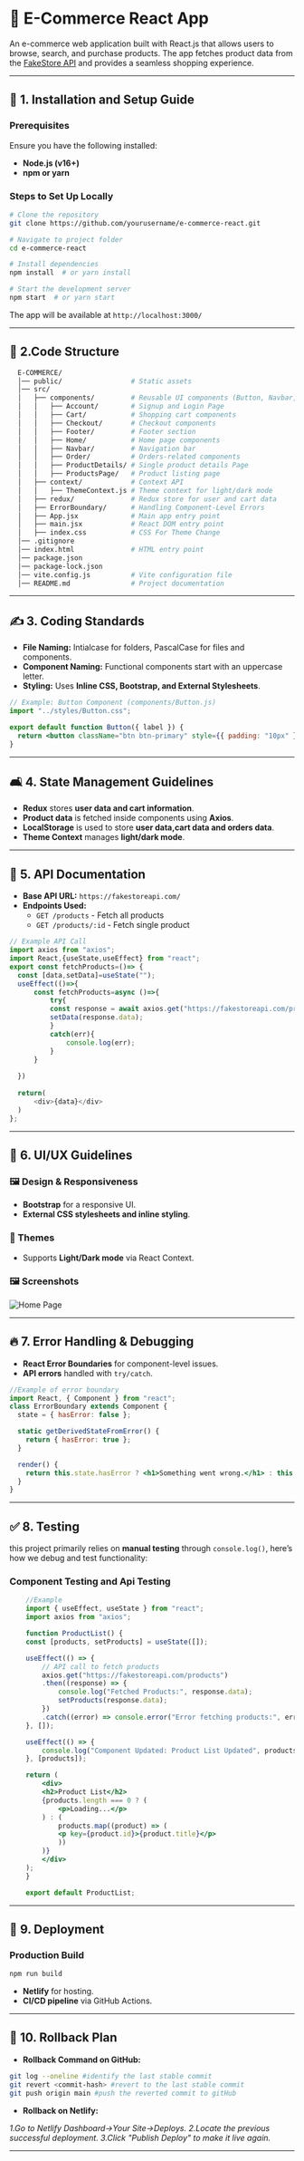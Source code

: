   # 🛒 E-Commerce React App  

  An e-commerce web application built with React.js that allows users to browse, search, and purchase products. The app fetches product data from the [FakeStore API](https://fakestoreapi.com/) and provides a seamless shopping experience.  

  ---

  ## 🚀 1. Installation and Setup Guide  

  ### Prerequisites  
  Ensure you have the following installed:  
  - **Node.js (v16+)**  
  - **npm or yarn**  

  ### Steps to Set Up Locally  
  ```sh
  # Clone the repository
  git clone https://github.com/yourusername/e-commerce-react.git

  # Navigate to project folder
  cd e-commerce-react

  # Install dependencies
  npm install  # or yarn install

  # Start the development server
  npm start  # or yarn start
  ```
  The app will be available at `http://localhost:3000/`  

  ---

  ## 📁 2.Code Structure  

  ```sh
    E-COMMERCE/
    │── public/                 # Static assets
    │── src/
    │   ├── components/         # Reusable UI components (Button, Navbar, etc.)
    │   │   ├── Account/        # Signup and Login Page
    │   │   ├── Cart/           # Shopping cart components
    │   │   ├── Checkout/       # Checkout components
    │   │   ├── Footer/         # Footer section
    │   │   ├── Home/           # Home page components
    │   │   ├── Navbar/         # Navigation bar
    │   │   ├── Order/          # Orders-related components
    │   │   ├── ProductDetails/ # Single product details Page
    │   │   ├── ProductsPage/   # Product listing page
    │   ├── context/            # Context API 
    │   │   ├── ThemeContext.js # Theme context for light/dark mode
    │   ├── redux/              # Redux store for user and cart data
    │   ├── ErrorBoundary/      # Handling Component-Level Errors
    │   ├── App.jsx             # Main app entry point
    │   ├── main.jsx            # React DOM entry point
    │   ├── index.css           # CSS For Theme Change
    │── .gitignore
    │── index.html              # HTML entry point
    │── package.json
    │── package-lock.json
    │── vite.config.js          # Vite configuration file
    │── README.md               # Project documentation


  ```

  ---

  ## ✍️ 3. Coding Standards  

  - **File Naming:** Intialcase for folders, PascalCase for files and components.  
  - **Component Naming:** Functional components start with an uppercase letter.  
  - **Styling:** Uses **Inline CSS, Bootstrap, and External Stylesheets**.  

  ```jsx
  // Example: Button Component (components/Button.js)
  import "../styles/Button.css";

  export default function Button({ label }) {
    return <button className="btn btn-primary" style={{ padding: "10px" }}>{label}</button>;
  }
  ```

  ---

  ## 🛋️ 4. State Management Guidelines  

  - **Redux** stores **user data and cart information**.  
  - **Product data** is fetched inside components using **Axios**.
  - **LocalStorage** is used to store **user data,cart data and orders data**.    
  - **Theme Context** manages **light/dark mode**.  

  ---

  ## 🔌 5. API Documentation  

  - **Base API URL:** `https://fakestoreapi.com/`  
  - **Endpoints Used:**  
    - `GET /products` - Fetch all products  
    - `GET /products/:id` - Fetch single product  
  ```js
  // Example API Call
  import axios from "axios";
  import React,{useState,useEffect} from "react";
  export const fetchProducts=()=> {
    const [data,setData]=useState("");
    useEffect(()=>{
        const fetchProducts=async ()=>{
            try{
            const response = await axios.get("https://fakestoreapi.com/products");
            setData(response.data);
            }
            catch(err){
                console.log(err);
            }
        }
        
    })
    
    return(
        <div>{data}</div>
    )
  };
  ```

  ---

  ## 🎨 6. UI/UX Guidelines  

  ### 🖼️ Design & Responsiveness  
  - **Bootstrap** for a responsive UI.  
  - **External CSS stylesheets and inline styling**.  

  ### 🌃 Themes  
  - Supports **Light/Dark mode** via React Context.  

  ### 🖼 Screenshots  
  ![Home Page](./screenshots/home.png)  

  ---

  ## 🔥 7. Error Handling & Debugging  

  - **React Error Boundaries** for component-level issues.  
  - **API errors** handled with `try/catch`.   

  ```jsx
  //Example of error boundary
  import React, { Component } from "react";
  class ErrorBoundary extends Component {
    state = { hasError: false };

    static getDerivedStateFromError() {
      return { hasError: true };
    }

    render() {
      return this.state.hasError ? <h1>Something went wrong.</h1> : this.props.children;
    }
  }
  ```

  ---

 ## ✅ 8. Testing

this project primarily relies on **manual testing** through `console.log()`, here’s how we debug and test functionality:

### **Component Testing and Api Testing**

```jsx
    //Example
    import { useEffect, useState } from "react";
    import axios from "axios";

    function ProductList() {
    const [products, setProducts] = useState([]);

    useEffect(() => {
        // API call to fetch products
        axios.get("https://fakestoreapi.com/products")
        .then((response) => {
            console.log("Fetched Products:", response.data); 
            setProducts(response.data);
        })
        .catch((error) => console.error("Error fetching products:", error));
    }, []);

    useEffect(() => {
        console.log("Component Updated: Product List Updated", products); // Log component update
    }, [products]);

    return (
        <div>
        <h2>Product List</h2>
        {products.length === 0 ? (
            <p>Loading...</p>
        ) : (
            products.map((product) => (
            <p key={product.id}>{product.title}</p>
            ))
        )}
        </div>
    );
    }

    export default ProductList;
  ```

  ---

  ## 🚀 9. Deployment  

  ### **Production Build**  
  ```sh
  npm run build
  ```
  - **Netlify** for hosting.  
  - **CI/CD pipeline** via GitHub Actions.  

  ---

  ## 🔄 10. Rollback Plan  

  - **Rollback Command on GitHub:**  
  ```sh
  git log --oneline #identify the last stable commit
  git revert <commit-hash> #revert to the last stable commit
  git push origin main #push the reverted commit to gitHub
  ```
  - **Rollback on Netlify:**
  
   *1.Go to Netlify Dashboard->Your Site->Deploys.*
   *2.Locate the previous successful deployment.*
   *3.Click "Publish Deploy" to make it live again.*
  
  ---

